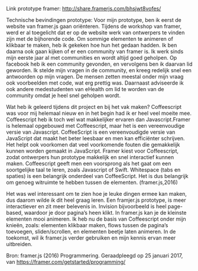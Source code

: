 Link prototype framer: http://share.framerjs.com/bhsjwt8vofes/

Technische bevindingen prototype:
Voor mijn prototype, ben ik eerst de website van framer.js gaan oriënteren. Tijdens de workshop van framer, werd er al toegelicht dat er op de website werk van ontwerpers te vinden zijn met de bijhorende code. Om sommige elementen te animeren of klikbaar te maken, heb ik gekeken hoe hun het gedaan hadden. Ik ben daarna ook gaan kijken of er een community van framer is. Ik werk sinds mijn eerste jaar al met communities en wordt altijd goed geholpen. Op facebook heb ik een community gevonden, en vervolgens ben ik daarvan lid geworden. Ik stelde mijn vragen in de community, en kreeg redelijk snel een antwoorden op mijn vragen. De mensen zetten meestal onder mijn vraag ook voorbeelden met code, wat erg prettig was. Daarnaast adviseerde ik ook andere medestudenten van eHealth om lid te worden van de community omdat je heel snel geholpen wordt.

Wat heb ik geleerd tijdens dit project en bij het vak maken?
Coffeescript was voor mij helemaal nieuw en in het begin had ik er heel veel moeite mee. Coffeescript heb ik toch wel wat makkelijker ervaren dan Javascript.Framer is helemaal opgebouwd met Coffeescript, maar het is een vereenvoudige versie van Javascript. CoffeeScript is een vereenvoudigde versie van JavaScript dat maakt het beter leesbaar en men kan efficiënter schrijven. Het helpt ook voorkomen dat veel voorkomende fouten die gemakkelijk kunnen worden gemaakt in JavaScript. Framer kiest voor Coffeescript, zodat ontwerpers hun prototype makkelijk en snel interactief kunnen maken. Coffeescript geeft men een voorsprong als het gaat om een soortgelijke taal te leren, zoals Javascript of Swift. Whitespace (tabs en spaties) is een belangrijk onderdeel van CoffeeScript. Het is dus belangrijk om genoeg witruimte te hebben tussen de elementen. (framer.js,2016)

Het was wel interessant om te zien hoe je leuke dingen ermee kan maken, dus daarom wilde ik dit heel graag leren. Een framjer.js prototype, is meer interactiever en zit meer belevenis in. Invision bijvoorbeeld is heel page-based, waardoor je door pagina’s heen klikt. In framer.js kan je de kleinste elementen mooi animeren. Ik heb nu de basis van Coffeescript onder mijn knieën, zoals: elementen klikbaar maken, flows tussen de pagina’s toevoegen, sliden/scrollen, en elementen beetje laten animeren. In de toekomst, wil ik framer.js verder gebruiken en mijn kennis ervan meer uitbreiden.

Bron: framer.js (2016) Programmering. Geraadpleegd op 25 januari 2017, van https://framer.com/getstarted/programming/



